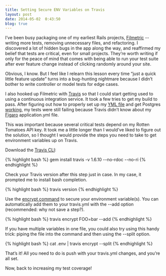 ```yaml
---
title: Setting Secure ENV Variables on Travis
layout: post
date: 2014-05-02  0:43:50
blog: true
---
```


I’ve been busy packaging one of my earliest Rails projects, [Filmetric](https://github.com/alexwilkinson/filmetric_rails) -- writing more tests, removing unnecessary files, and refactoring. I discovered a lot of hidden bugs in the app along the way, and reaffirmed my belief that tests are critical, even for small projects. They’re worth writing if only for the peace of mind that comes with being able to run your test suite after ever feature change instead of clicking randomly around your site.

Obvious, I know. But I feel like I relearn this lesson every time “just a quick little feature update” turns into a bug-hunting nightmare because I didn’t bother to write controller or model tests for edge cases.

I also hooked up Filmetric with [Travis]("https://travis-ci.org") so that I could start getting used to using a continuous integration service. It took a few tries to get my build to pass. After figuring out how to properly set up my [YML file](http://docs.travis-ci.com/user/getting-started/) and get Postgres [working](http://docs.travis-ci.com/user/using-postgresql/#Using-PostgreSQL-in-your-Builds), my tests were still failing because Travis didn’t know about my [Figaro](https://github.com/laserlemon/figaro) application.yml file.

This was important because several critical tests depend on my Rotten Tomatoes API key. It took me a little longer than I would’ve liked to figure out the solution, so I thought I would provide the steps you need to take to get environment variables up on Travis.

Download the [Travis CLI](https://github.com/travis-ci/travis.rb):

{% highlight bash %}
  gem install travis -v 1.6.10 --no-rdoc --no-ri
{% endhighlight %}

Check your Travis version after this step just in case. In my case, it prompted me to install bash completion.

{% highlight bash %}
  travis version
{% endhighlight %}

Use the [encrypt command](https://github.com/travis-ci/travis.rb#encrypt) to secure your environment variable(s). You can automatically add them to your travis.yml with the --add option (recommended: why not save a step?).

{% highlight bash %}
  travis encrypt FOO=bar --add
{% endhighlight %}

If you have multiple variables in one file, you could also try using this handy trick: piping the file into the command and then using the --split option.

{% highlight bash %}
  cat .env | travis encrypt --split
{% endhighlight %}

That’s it! All you need to do is push with your travis.yml changes, and you’re all set.

Now, back to increasing my test coverage!



